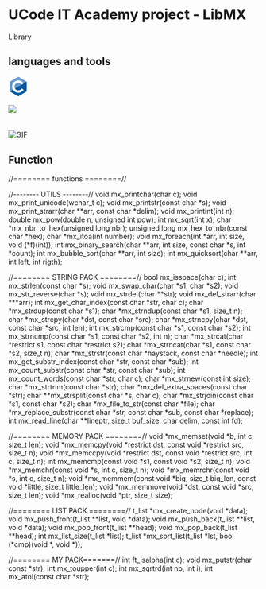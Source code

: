 # UCode IT Academy project - LibMX
Library

<h2>languages and tools</h2>

<a href="https://www.cprogramming.com/" target="_blank" rel="noreferrer"> 
  <img src="https://raw.githubusercontent.com/devicons/devicon/master/icons/c/c-original.svg" alt="c" width="40" height="40"/>
</a>

![](https://visitor-badge.glitch.me/badge?page_id=pmarchenkoucode.libmx-ucode)

<br>

<img align="center" alt="GIF" src="https://github.com/PmarchenkoUCode/Libmx-UCode/blob/main/libmx.png" width="1280" height="480"/>

<h2>Function</h2>

<p> 
//======== functions ========//

//-------- UTILS --------//
void mx_printchar(char c);
void mx_print_unicode(wchar_t c);
void mx_printstr(const char *s);
void mx_print_strarr(char **arr, const char *delim);
void mx_printint(int n);
double mx_pow(double n, unsigned int pow);
int mx_sqrt(int x);
char *mx_nbr_to_hex(unsigned long nbr);
unsigned long mx_hex_to_nbr(const char *hex);
char *mx_itoa(int number);
void mx_foreach(int *arr, int size, void (*f)(int));
int mx_binary_search(char **arr, int size, const char *s, int *count);
int mx_bubble_sort(char **arr, int size);
int mx_quicksort(char **arr, int left, int rigth);

//======== STRING PACK ========//
bool mx_isspace(char c);
int mx_strlen(const char *s);
void mx_swap_char(char *s1, char *s2);
void mx_str_reverse(char *s);
void mx_strdel(char **str);
void mx_del_strarr(char ***arr);
int mx_get_char_index(const char *str, char c);
char *mx_strdup(const char *s1);
char *mx_strndup(const char *s1, size_t n);
char *mx_strcpy(char *dst, const char *src);
char *mx_strncpy(char *dst, const char *src, int len);
int mx_strcmp(const char *s1, const char *s2);
int mx_strncmp(const char *s1, const char *s2, int n);
char *mx_strcat(char *restrict s1, const char *restrict s2);
char *mx_strncat(char *s1, const char *s2, size_t n); 
char *mx_strstr(const char *haystack, const char *needle);
int mx_get_substr_index(const char *str, const char *sub);
int mx_count_substr(const char *str, const char *sub);
int mx_count_words(const char *str, char c);
char *mx_strnew(const int size);
char *mx_strtrim(const char *str); 
char *mx_del_extra_spaces(const char *str);
char **mx_strsplit(const char *s, char c);
char *mx_strjoin(const char *s1, const char *s2);
char *mx_file_to_str(const char *file);
char *mx_replace_substr(const char *str, const char *sub, const char *replace);
int mx_read_line(char **lineptr, size_t buf_size, char delim, const int fd);

//======== MEMORY PACK ========//
void *mx_memset(void *b, int c, size_t len);
void *mx_memcpy(void *restrict dst, const void *restrict src, size_t n);
void *mx_memccpy(void *restrict dst, const void *restrict src,
        int c, size_t n);
int mx_memcmp(const void *s1, const void *s2, size_t n);
void *mx_memchr(const void *s, int c, size_t n);
void *mx_memrchr(const void *s, int c, size_t n);
void *mx_memmem(const void *big, size_t big_len, const void *little,
        size_t little_len);
void *mx_memmove(void *dst, const void *src, size_t len);
void *mx_realloc(void *ptr, size_t size);

//======== LIST PACK ========//
t_list *mx_create_node(void *data);
void mx_push_front(t_list **list, void *data);
void mx_push_back(t_list **list, void *data);
void mx_pop_front(t_list **head);
void mx_pop_back(t_list **head);
int mx_list_size(t_list *list);
t_list *mx_sort_list(t_list *lst, bool (*cmp)(void *, void *));

//======== MY PACK=======//
int ft_isalpha(int c);
void mx_putstr(char const *str);
int mx_toupper(int c);
int	mx_sqrtrd(int nb, int i);
int mx_atoi(const char *str);
</p>
